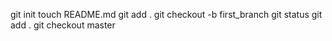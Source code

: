 git init
touch README.md
git add .
git checkout -b first_branch
git status
git add .
git checkout master